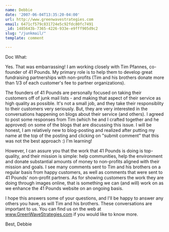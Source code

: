 ```yaml
---
name: Debbie
date: '2007-06-04T13:35:20-04:00'
url: http://www.greenwavestrategies.com
email: 6471cf579c831724e5c92fdc80fc7491
_id: 1485643b-7365-4226-933e-e9fff905d9c2
slug: "/junkmail/"
template: comment

---
```


Doc What:

Yes.  That was embarrassing!  I am working closely with Tim Pfannes, co-founder of 41 Pounds.  My primary role is to help them to develop great fundraising partnerships with non-profits (Tim and his brothers donate more than 1/3 of each customer's fee to partner organizations).  

The founders of 41 Pounds are personally focused on taking their customers off of junk mail lists - and making that aspect of their service as high quality as possible.  It's not a small  job, and they take their responsiblity to their customers very seriously.  But, they are very interested in the conversations happening on blogs about their service (and others).  I agreed to post some responses from Tim (which he and I crafted together and he approved) on some of the blogs that are discussing this issue.  I will be honest, I am relatively new to blog-posting and realized after putting my name at the top of the posting and clicking on "submit comment" that this was not the best approach :)  I'm learning!  
 
However, I can assure you that the work that 41 Pounds is doing is top-quality, and their mission is simple:  help communities, help the environment and donate substantial amounts of money to non-profits aligned with their mission and goals.  I see many comments sent to Tim and his brothers on a regular basis from happy customers, as well as comments that were sent to 41 Pounds' non-profit partners.  As for showing customers the work they are doing through images online, that is something we can (and will) work on as we enhance the 41 Pounds website on an ongoing basis.

I hope this answers some of your questions, and I'll be happy to answer any others you have, as will Tim and his brothers.  These conversations are important to us.  You can find us on the web at www.GreenWaveStrategies.com if you would like to know more.

Best,
Debbie
